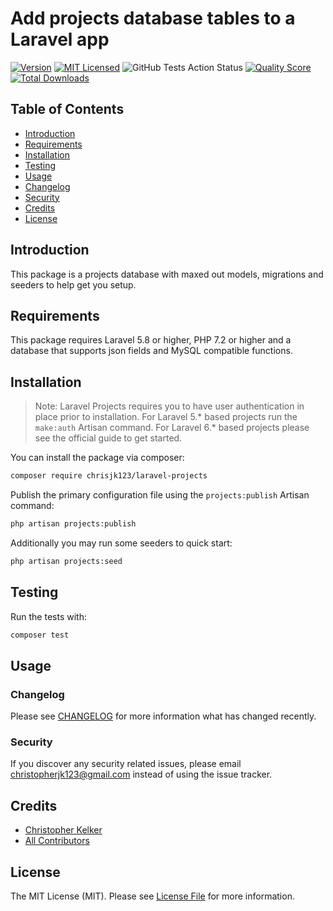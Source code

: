 # Add projects database tables to a Laravel app

[![Version](https://img.shields.io/packagist/v/chrisjk123/laravel-projects.svg?include_prereleases&style=flat&label=packagist)](https://packagist.org/packages/chrisjk123/laravel-projects)
[![MIT Licensed](https://img.shields.io/badge/license-MIT-brightgreen.svg?style=flat)](LICENSE.md)
![GitHub Tests Action Status](https://img.shields.io/github/workflow/status/chrisjk123/laravel-projects/run-tests?style=flat&label=tests)
[![Quality Score](https://img.shields.io/scrutinizer/g/chrisjk123/laravel-projects.svg?style=flat)](https://scrutinizer-ci.com/g/chrisjk123/laravel-projects)
[![Total Downloads](https://img.shields.io/packagist/dt/chrisjk123/laravel-projects.svg?style=flat)](https://packagist.org/packages/chrisjk123/laravel-projects)

## Table of Contents

* [Introduction](#introduction)
* [Requirements](#requirements)
* [Installation](#installation)
* [Testing](#testing)
* [Usage](#usage)
* [Changelog](#changelog)
* [Security](#security)
* [Credits](#credits)
* [License](#license)

## Introduction

This package is a projects database with maxed out models, migrations and seeders to help get you setup.

## Requirements

This package requires Laravel 5.8 or higher, PHP 7.2 or higher and a database that supports json fields and MySQL compatible functions.

## Installation

> Note: Laravel Projects requires you to have user authentication in place prior to installation.
For Laravel 5.* based projects run the `make:auth` Artisan command.
For Laravel 6.* based projects please see the official guide to get started.

You can install the package via composer:

```bash
composer require chrisjk123/laravel-projects
```

Publish the primary configuration file using the `projects:publish` Artisan command:

```bash
php artisan projects:publish
```

Additionally you may run some seeders to quick start:

```bash
php artisan projects:seed
```

## Testing

Run the tests with:

```bash
composer test
```

## Usage

### Changelog

Please see [CHANGELOG](CHANGELOG.md) for more information what has changed recently.

### Security

If you discover any security related issues, please email christopherjk123@gmail.com instead of using the issue tracker.

## Credits

- [Christopher Kelker](https://github.com/chrisjk123)
- [All Contributors](../../contributors)

## License

The MIT License (MIT). Please see [License File](LICENSE.md) for more information.
